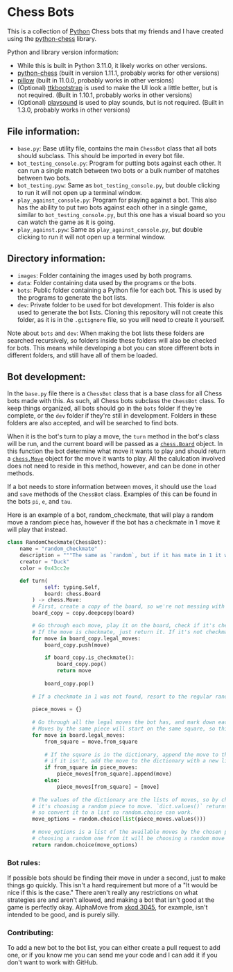 # Chess Bots
This is a collection of [Python](https://www.python.org/) Chess bots that my friends and I have created using the [python-chess](https://pypi.org/project/chess/) library.

Python and library version information:
- While this is built in Python 3.11.0, it likely works on other versions.
- [python-chess](https://pypi.org/project/chess/) (built in version 1.11.1, probably works for other versions)
- [pillow](https://pypi.org/project/pillow/) (built in 11.0.0, probably works in other versions)
- (Optional) [ttkbootstrap](https://pypi.org/project/ttkbootstrap/) is used to make the UI look a little better, but is not required. (Built in 1.10.1, probably works in other versions)
- (Optional) [playsound](https://pypi.org/project/playsound/) is used to play sounds, but is not required. (Built in 1.3.0, probably works in other versions)

## File information:
- `base.py`: Base utility file, contains the main `ChessBot` class that all bots should subclass. This should be imported in every bot file.
- `bot_testing_console.py`: Program for putting bots against each other. It can run a single match between two bots or a bulk number of matches between two bots.
- `bot_testing.pyw`: Same as `bot_testing_console.py`, but double clicking to run it will not open up a terminal window.
- `play_against_console.py`: Program for playing against a bot. This also has the ability to put two bots against each other in a single game, similar to `bot_testing_console.py`, but this one has a visual board so you can watch the game as it is going.
- `play_against.pyw`: Same as `play_against_console.py`, but double clicking to run it will not open up a terminal window.

## Directory information:
- `images`: Folder containing the images used by both programs.
- `data`: Folder containing data used by the programs or the bots.
- `bots`: Public folder containing a Python file for each bot. This is used by the programs to generate the bot lists.
- `dev`: Private folder to be used for bot development. This folder is also used to generate the bot lists. Cloning this repository will not create this folder, as it is in the `.gitignore` file, so you will need to create it yourself.

Note about `bots` and `dev`:
When making the bot lists these folders are searched recursively, so folders inside these folders will also be checked for bots. This means while developing a bot you can store different bots in different folders, and still have all of them be loaded.

## Bot development:
In the `base.py` file there is a `ChessBot` class that is a base class for all Chess bots made with this. As such, all Chess bots subclass the `ChessBot` class. To keep things organized, all bots should go in the `bots` folder if they're complete, or the `dev` folder if they're still in development. Folders in these folders are also accepted, and will be searched to find bots.

When it is the bot's turn to play a move, the `turn` method in the bot's class will be run, and the current board will be passed as a [`chess.Board`](https://python-chess.readthedocs.io/en/latest/core.html#board) object. In this function the bot determine what move it wants to play and should return a [`chess.Move`](https://python-chess.readthedocs.io/en/latest/core.html#moves) object for the move it wants to play. All the calulcation involved does not need to reside in this method, however, and can be done in other methods.

If a bot needs to store information between moves, it should use the `load` and `save` methods of the `ChessBot` class. Examples of this can be found in the bots `pi`, `e`, and `tau`.

Here is an example of a bot, random_checkmate, that will play a random move a random piece has, however if the bot has a checkmate in 1 move it will play that instead.
```python
class RandomCheckmate(ChessBot):
    name = "random_checkmate"
    description = """The same as `random`, but if it has mate in 1 it will play it."""
    creator = "Duck"
    color = 0x43cc2e

    def turn(
            self: typing.Self,
            board: chess.Board
        ) -> chess.Move:
        # First, create a copy of the board, so we're not messing with the passed board.
        board_copy = copy.deepcopy(board)

        # Go through each move, play it on the board, check if it's checkmate.
        # If the move is checkmate, just return it. If it's not checkmate, use board.pop() to unplay it.
        for move in board_copy.legal_moves:
            board_copy.push(move)
            
            if board_copy.is_checkmate():
                board_copy.pop()
                return move
            
            board_copy.pop()
        
        # If a checkmate in 1 was not found, resort to the regular random bot.
        
        piece_moves = {}
        
        # Go through all the legal moves the bot has, and mark down each move with the square it start from.
        # Moves by the same piece will start on the same square, so this gets the moves each piece has.
        for move in board.legal_moves:
            from_square = move.from_square
            
            # If the square is in the dictionary, append the move to the list there,
            # if it isn't, add the move to the dictionary with a new list containing the move.
            if from_square in piece_moves:
                piece_moves[from_square].append(move)
            else:
                piece_moves[from_square] = [move]
        
        # The values of the dictionary are the lists of moves, so by choosing a random one
        # it's choosing a random piece to move. `dict.values()` returns a `dict_values` object,
        # so convert it to a list so random.choice can work.
        move_options = random.choice(list(piece_moves.values()))
        
        # move_options is a list of the available moves by the chosen piece, so
        # choosing a random one from it will be choosing a random move by that piece.
        return random.choice(move_options)
```

### Bot rules:
If possible bots should be finding their move in under a second, just to make things go quickly. This isn't a hard requirement but more of a "It would be nice if this is the case."
There aren't really any restrictions on what strategies are and aren't allowed, and making a bot that isn't good at the game is perfectly okay. AlphaMove from [xkcd 3045](https://xkcd.com/3045/), for example, isn't intended to be good, and is purely silly.

### Contributing:
To add a new bot to the bot list, you can either create a pull request to add one, or if you know me you can send me your code and I can add it if you don't want to work with GitHub.